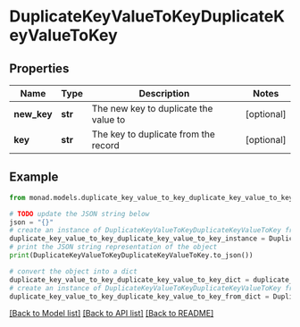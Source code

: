 # DuplicateKeyValueToKeyDuplicateKeyValueToKey


## Properties

Name | Type | Description | Notes
------------ | ------------- | ------------- | -------------
**new_key** | **str** | The new key to duplicate the value to | [optional] 
**key** | **str** | The key to duplicate from the record | [optional] 

## Example

```python
from monad.models.duplicate_key_value_to_key_duplicate_key_value_to_key import DuplicateKeyValueToKeyDuplicateKeyValueToKey

# TODO update the JSON string below
json = "{}"
# create an instance of DuplicateKeyValueToKeyDuplicateKeyValueToKey from a JSON string
duplicate_key_value_to_key_duplicate_key_value_to_key_instance = DuplicateKeyValueToKeyDuplicateKeyValueToKey.from_json(json)
# print the JSON string representation of the object
print(DuplicateKeyValueToKeyDuplicateKeyValueToKey.to_json())

# convert the object into a dict
duplicate_key_value_to_key_duplicate_key_value_to_key_dict = duplicate_key_value_to_key_duplicate_key_value_to_key_instance.to_dict()
# create an instance of DuplicateKeyValueToKeyDuplicateKeyValueToKey from a dict
duplicate_key_value_to_key_duplicate_key_value_to_key_from_dict = DuplicateKeyValueToKeyDuplicateKeyValueToKey.from_dict(duplicate_key_value_to_key_duplicate_key_value_to_key_dict)
```
[[Back to Model list]](../README.md#documentation-for-models) [[Back to API list]](../README.md#documentation-for-api-endpoints) [[Back to README]](../README.md)


